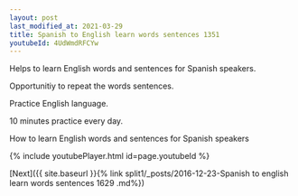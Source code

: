 ```yaml
---
layout: post
last_modified_at: 2021-03-29
title: Spanish to English learn words sentences 1351 
youtubeId: 4UdWmdRFCYw
---
```

 
 
Helps to learn English words and sentences for Spanish speakers.

Opportunitiy to repeat the words sentences. 

Practice English language. 
 
10 minutes practice every day. 
 
How to learn English words and sentences for Spanish speakers 
 
{% include youtubePlayer.html id=page.youtubeId %}
 
 
[Next]({{ site.baseurl }}{% link  split1/_posts/2016-12-23-Spanish to english learn words sentences 1629 .md%})
 
